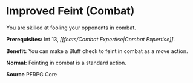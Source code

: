 ﻿---
cssclass: [feats]

---
# Improved Feint (Combat)

You are skilled at fooling your opponents in combat.

**Prerequisites:** Int 13, _[[feats/Combat Expertise|Combat Expertise]]_.

**Benefit:** You can make a Bluff check to feint in combat as a move action.

**Normal:** Feinting in combat is a standard action.

**Source** PFRPG Core
